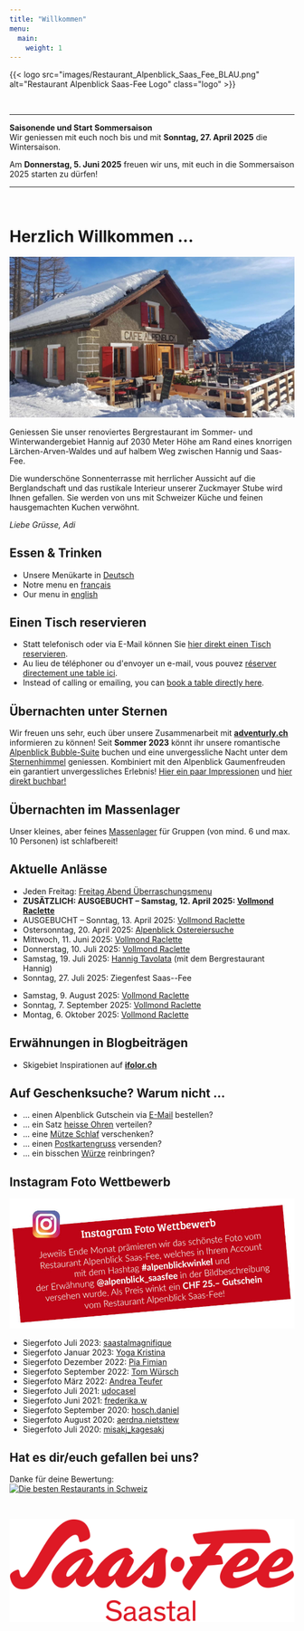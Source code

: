 ```yaml
---
title: "Willkommen"
menu:
  main:
    weight: 1
---
```

<!-- Ein-/Auskommentieren: Ctrl + K und gleich Ctrl + C -->

{{< logo src="images/Restaurant_Alpenblick_Saas_Fee_BLAU.png" alt="Restaurant Alpenblick Saas-Fee Logo" class="logo" >}}

<!-- {{< logo src="images/Restaurant_Alpenblick_Saas_Fee_Weihnachten.png" alt="Restaurant Alpenblick Saas-Fee Logo" class="logo" >}} -->

<!-- ---
Normaler Text zwischen Linien<br>
**Fetter Text zwischen Linien**

--- -->


<!-- <!-- -->
<!-- -> Wenn KEINE Meldungen, dann die Start Ausklammerung eine Zeile weiter oben aktivieren und diejenige unter dem zweiten BR deaktivieren. -->


<br>

---

**Saisonende und Start Sommersaison**<br>
Wir geniessen mit euch noch bis und mit **Sonntag, 27. April 2025** die Wintersaison. 

Am **Donnerstag, 5. Juni 2025** freuen wir uns, mit euch in die Sommersaison 2025 starten zu dürfen! 

---

<br>


<!-- -> Wenn eine Meldung AKTIV, dann die Start Ausklammerung eine Zeile weiter unten aktivieren und diejenige über dem ersten BR deaktivieren. -->
<!--

**Saisonende**<br>
Wir geniessen mit euch noch bis und mit **Sonntag, XYZ. April 202X** die Wintersaison. 



**Saisonende und Start Sommersaison**<br>
Wir geniessen mit euch noch bis und mit **Sonntag, XYZ. April 202X** die Wintersaison. 

Am **Donnerstag, XYZ. Juni 202X** freuen wir uns, mit euch in die Sommersaison 202X starten zu dürfen! 



**Start Sommersaison**<br>
Wir freuen uns sehr, Sie nach der Zwischensaison ab **Samstag, XYZ. Juni 202X** wieder bei uns im Restaurant Alpenblick begrüssen und verwöhnen zu dürfen!



**Geschlossene Gesellschaft am Samstag, XYZ. August 202X**<br>
Gerne bedienen wir euch am Sonntag, XYZ. August 202X wieder wie gewohnt.

**Closed society on Saturday, XYZ August 202X**<br>
We will be happy to serve you again as usual on Sunday, XYZ August 202X.

**Société fermée le samedi XYZ août 202X**<br>
C'est avec plaisir que nous vous servirons à nouveau le dimanche XYZ août 202X comme d'habitude.



**Saisonende und Start Wintersaison**<br>
Wir geniessen mit euch noch bis und mit **Sonntag, XYZ. Oktober 202X** die Sommersaison. 

Am **Freitag, XYZ. Dezember 202X**, freuen wir uns, mit euch in die Wintersaison starten zu dürfen!



**Start Wintersaison**<br>
Am **Freitag, XYZ. Dezember 202X**, freuen wir uns, mit euch in die Wintersaison starten zu dürfen!



-->



# Herzlich Willkommen ...
![Alpenblick](images/Alpenblick_Ansicht_16.jpg "Alpenblick")
<!-- 
![Alpenblick](images/Alpenblick_Ansicht_16.jpg "Alpenblick") -> WINTER
![Alpenblick](images/Alpenblick_Ansicht_13.jpg "Alpenblick") -> SOMMER
![Alpenblick](images/Alpenblick_Herbst_2023_01.jpg "Alpenblick") -> HERBST
 -->

Geniessen Sie unser renoviertes Bergrestaurant im Sommer- und Winterwandergebiet Hannig auf 2030 Meter Höhe am Rand eines knorrigen Lärchen-Arven-Waldes und auf halbem Weg zwischen Hannig und Saas-Fee. 

Die wunderschöne Sonnenterrasse mit herrlicher Aussicht auf die Berglandschaft und das rustikale Interieur unserer Zuckmayer Stube wird Ihnen gefallen. Sie werden von uns mit Schweizer Küche und feinen hausgemachten Kuchen verwöhnt.

_Liebe Grüsse, Adi_


## Essen & Trinken
* Unsere Menükarte in <a href="images/Alpenblick_Menukarte_QR_Code_DE.pdf" target="_blank">Deutsch</a>
* Notre menu en <a href="images/Alpenblick_Menukarte_QR_Code_FR.pdf" target="_blank">français</a>
* Our menu in <a href="images/Alpenblick_Menukarte_QR_Code_EN.pdf" target="_blank">english</a>


## Einen Tisch reservieren
* Statt telefonisch oder via E-Mail können Sie <a href="https://reserve.foratable.com?restaurantHash=3be5e5e9c7df6d02cb707c204c71a1ba" target="_blank">hier direkt einen Tisch reservieren</a>.
* Au lieu de téléphoner ou d'envoyer un e-mail, vous pouvez <a href="https://reserve.foratable.com?restaurantHash=3be5e5e9c7df6d02cb707c204c71a1ba" target="_blank">réserver directement une table ici</a>.
* Instead of calling or emailing, you can <a href="https://reserve.foratable.com?restaurantHash=3be5e5e9c7df6d02cb707c204c71a1ba" target="_blank">book a table directly here</a>.


## Übernachten unter Sternen
Wir freuen uns sehr, euch über unsere Zusammenarbeit mit **<a href="https://www.adventurly.ch" target="_blank">adventurly.ch</a>** informieren zu können! Seit **Sommer 2023** könnt ihr unsere romantische <a href="images/Alpenblick_Bubble-Suite_Tag.jpg" target="_blank">Alpenblick Bubble-Suite</a> buchen und eine unvergessliche Nacht unter dem <a href="images/Alpenblick_Bubble-Suite_Nacht.jpg" target="_blank">Sternenhimmel</a> geniessen. Kombiniert mit den Alpenblick Gaumenfreuden ein garantiert unvergessliches Erlebnis! <a href="https://www.alpenblick-saasfee.ch/gallery/" target="_blank">Hier ein paar Impressionen</a> und <a href="https://adventurly.ch/unterkuenfte/bubble-suite-saas-fee/" target="_blank">hier direkt buchbar!</a>


## Übernachten im Massenlager
Unser kleines, aber feines <a href="images/Alpenblick_Flyer_Uebernachten_2022.jpg" target="_blank">Massenlager</a> für Gruppen (von mind. 6 und max. 10 Personen) ist schlafbereit!


## Aktuelle Anlässe
* Jeden Freitag: <a href="images/Alpenblick_Flyer_Freitag_Abend_Menu_2024.jpg" target="_blank"> Freitag Abend Überraschungsmenu</a>
* **ZUSÄTZLICH: AUSGEBUCHT – Samstag, 12. April 2025: <a href="images/Alpenblick_Flyer_Vollmond_Raclette.jpg" target="_blank"> Vollmond Raclette</a>**
* AUSGEBUCHT – Sonntag, 13. April 2025: <a href="images/Alpenblick_Flyer_Vollmond_Raclette.jpg" target="_blank"> Vollmond Raclette</a>
* Ostersonntag, 20. April 2025: <a href="images/Alpenblick_Flyer_Ostern.jpg" target="_blank"> Alpenblick Ostereiersuche</a>
* Mittwoch, 11. Juni 2025: <a href="images/Alpenblick_Flyer_Vollmond_Raclette.jpg" target="_blank"> Vollmond Raclette</a>
* Donnerstag, 10. Juli 2025: <a href="images/Alpenblick_Flyer_Vollmond_Raclette.jpg" target="_blank"> Vollmond Raclette</a>
* Samstag, 19. Juli 2025: <a href="images/Alpenblick_Flyer_Hannig_Tavolata.jpg" target="_blank"> Hannig Tavolata</a> (mit dem Bergrestaurant Hannig)
* Sonntag, 27. Juli 2025: Ziegenfest Saas--Fee
<!-- * Sonntag, 27. Juli 2025: <a href="images/Alpenblick_Flyer_Ziegenfest.jpg" target="_blank"> Ziegenfest Saas--Fee</a> -->
* Samstag, 9. August 2025: <a href="images/Alpenblick_Flyer_Vollmond_Raclette.jpg" target="_blank"> Vollmond Raclette</a>
* Sonntag, 7. September 2025: <a href="images/Alpenblick_Flyer_Vollmond_Raclette.jpg" target="_blank"> Vollmond Raclette</a>
* Montag, 6. Oktober 2025: <a href="images/Alpenblick_Flyer_Vollmond_Raclette.jpg" target="_blank"> Vollmond Raclette</a>

<!-- * Sonntag, 10. Juli 2022: <a href="https://www.saas-fee.ch/de/events/top-events-im-sommer/saaser-gourmet-trail" target="_blank"> Saaser Gourmet-Trail</a> -->
<!-- * Donnerstag, 01. August 2024: <a href="images/Alpenblick_Flyer_1_August.jpg" target="_blank"> 1.-August-BBQ</a> -->
<!-- * Sonntag, 11. August 2024:  <a href="images/Alpenblick_Flyer_Jubiläums-Brunch.jpg" target="_blank"> Alpenblick Jubiläums-Brunch</a> -->
<!-- * Montag, 19. August 2024: <a href="images/Alpenblick_Flyer_Vollmond_Raclette.jpg" target="_blank"> Vollmond Raclette</a> -->
<!-- * Sonntag, 08. September 2024: <a href="https://www.saas-fee.ch/de/events/top-events-im-sommer/nostalgische-genussmeile" target="_blank"> Nostalgische Genussmeile Saas-Fee</a> -->
<!-- * 04. – 25. September 2022: <a href="https://www.saas-fee.ch/de/events/top-events-im-sommer/saaser-gaumengaudi" target="_blank"> Saaser Gaumengaudi</a> (-> <a href="images/Alpenblick_Flyer_Saaser_Gaumengaudi_2022.jpg" target="_blank">Unser Menü</a>) -->
<!-- * Mittwoch, 18. September 2024: <a href="images/Alpenblick_Flyer_Vollmond_Raclette.jpg" target="_blank"> Vollmond Raclette</a> -->
<!-- * Donnerstag, 17. Oktober 2024: <a href="images/Alpenblick_Flyer_Vollmond_Raclette.jpg" target="_blank"> Vollmond Raclette</a> -->
<!-- * Montag, 25. Dezember 2023: <a href="images/Alpenblick_Flyer_Christmas_Fondue.jpg" target="_blank"> Christmas Fondue</a> -->
<!-- * Sonntag, 15. Dezember 2025: <a href="images/Alpenblick_Flyer_Vollmond_Raclette.jpg" target="_blank"> Vollmond Raclette</a> -->
<!-- * Samstag, 24. Dezember 2022: <a href="images/Alpenblick_Flyer_Weihnachtsmenu.jpg" target="_blank"> Weihnachtsmenu</a> -->
<!-- * Montag, 13. Januar 2025: <a href="images/Alpenblick_Flyer_Vollmond_Raclette.jpg" target="_blank"> Vollmond Raclette</a> -->
<!-- * AUSGEBUCHT – Mittwoch, 12. Februar 2025: <a href="images/Alpenblick_Flyer_Vollmond_Raclette.jpg" target="_blank"> Vollmond Raclette</a> -->
<!-- * **ZUSÄTZLICH: AUSGEBUCHT – Donnerstag, 13. März 2025: <a href="images/Alpenblick_Flyer_Vollmond_Raclette.jpg" target="_blank"> Vollmond Raclette</a>** -->
<!-- * AUSGEBUCHT – Freitag, 14. März 2025: <a href="images/Alpenblick_Flyer_Vollmond_Raclette.jpg" target="_blank"> Vollmond Raclette</a> -->


## Erwähnungen in Blogbeiträgen
* Skigebiet Inspirationen auf **<a href="https://www.ifolor.ch/inspirationen/skifahren-in-der-schweiz-die-besten-orte" target="_blank">ifolor.ch</a>**


## Auf Geschenksuche? Warum nicht ...
* ... einen Alpenblick Gutschein via [E-Mail](mailto:info@alpenblick-saasfee.ch?Subject=Gutscheinbestellung) bestellen? 
* ... ein Satz <a href="images/Alpenblick_Stirnband.jpg" target="_blank">heisse Ohren</a> verteilen?
* ... eine <a href="images/Alpenblick_Flyer_Uebernachten_2022.jpg" target="_blank">Mütze Schlaf</a> verschenken?
* ... einen <a href="images/Alpenblick_Postkarten.jpg" target="_blank">Postkartengruss</a> versenden?
* ... ein bisschen <a href="images/Alpenblick_Flyer_Verfeinern_2021.jpg" target="_blank">Würze</a> reinbringen?


## Instagram Foto Wettbewerb
<a href="https://www.instagram.com/alpenblick_saasfee/" target="_blank" alt="Instagram" title="Instagram"><img src="images/Alpenblick_Insta_Foto_Wettbewerb.jpg" alt="Instagram"></a>

* Siegerfoto Juli 2023: <a href="images/Alpenblick_alpenblickwinkel_23_07_saastalmagnifique.png" target="_blank"> saastalmagnifique</a>
* Siegerfoto Januar 2023: <a href="images/Alpenblick_alpenblickwinkel_23_01_yoga_kristina.png" target="_blank"> Yoga Kristina</a>
* Siegerfoto Dezember 2022: <a href="images/Alpenblick_alpenblickwinkel_22_12_fimian_pia.png" target="_blank"> Pia Fimian</a>
* Siegerfoto September 2022: <a href="images/Alpenblick_alpenblickwinkel_22_09_wuerschtom.png" target="_blank"> Tom Würsch</a>
* Siegerfoto März 2022: <a href="images/Alpenblick_alpenblickwinkel_22_03_Andrea_Teufer.png" target="_blank"> Andrea Teufer</a>
* Siegerfoto Juli 2021: <a href="images/Alpenblick_alpenblickwinkel_21_07_udocasel.png" target="_blank"> udocasel</a>
* Siegerfoto Juni 2021: <a href="images/Alpenblick_alpenblickwinkel_21_06_frederika_w.png" target="_blank"> frederika.w</a>
* Siegerfoto September 2020: <a href="images/Alpenblick_alpenblickwinkel_20_09_hosch_daniel.png" target="_blank"> hosch.daniel</a>
* Siegerfoto August 2020: <a href="images/Alpenblick_alpenblickwinkel_20_08_aerdna_nietsttew.png" target="_blank"> aerdna.nietsttew</a>
* Siegerfoto Juli 2020: <a href="images/Alpenblick_alpenblickwinkel_20_07_misakj_kagesakj.png" target="_blank"> misakj_kagesakj</a>

<!-- ## Wallis Werbeaktion – 100-Franken-Gutschein
Wir machen mit! <a href="https://www.valais.ch/de/info/landingpage/100-franken-gutschein" target="_blank"> Profitiert</a> jetzt auch bei uns:
<a href="https://www.valais.ch/de/info/landingpage/100-franken-gutschein" target="_blank" alt="Wallis Werbeaktion" title="Wallis Werbeaktion"><img src="images/Alpenblick_Wallis_Werbeaktion_100_Franken_Gutschein.jpg" alt="Wallis Werbeaktion"></a> -->


## Hat es dir/euch gefallen bei uns?
Danke für deine Bewertung:<br>
<a href="https://www.suissegourmet.ch/saas-fee/restaurant-alpenblick/" target="_blank" alt="Die besten Restaurants in Schweiz" title="Die besten Restaurants in Schweiz"><img src="https://www.suissegourmet.ch/gourmetbutton/stempel.php?rid=72573" alt="Die besten Restaurants in Schweiz"></a>

<br>

<a href="https://www.saas-fee.ch/" target="_blank" alt="Saas-Fee" title="Saas-Fee"><img src="images/Saas-Fee_Logo_Rot_RGB.svg" alt="Saas-Fee" class="logo"></a>
